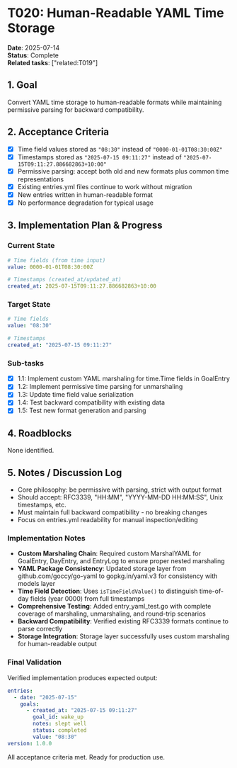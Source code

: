 # T020: Human-Readable YAML Time Storage

**Date**: 2025-07-14  
**Status**: Complete  
**Related tasks**: ["related:T019"]

## 1. Goal

Convert YAML time storage to human-readable formats while maintaining permissive parsing for backward compatibility.

## 2. Acceptance Criteria

- [x] Time field values stored as `"08:30"` instead of `"0000-01-01T08:30:00Z"`
- [x] Timestamps stored as `"2025-07-15 09:11:27"` instead of `"2025-07-15T09:11:27.886682863+10:00"`
- [x] Permissive parsing: accept both old and new formats plus common time representations
- [x] Existing entries.yml files continue to work without migration
- [x] New entries written in human-readable format
- [x] No performance degradation for typical usage

## 3. Implementation Plan & Progress

### Current State
```yaml
# Time fields (from time input)
value: 0000-01-01T08:30:00Z

# Timestamps (created_at/updated_at)
created_at: 2025-07-15T09:11:27.886682863+10:00
```

### Target State
```yaml
# Time fields
value: "08:30"

# Timestamps  
created_at: "2025-07-15 09:11:27"
```

### Sub-tasks
- [x] 1.1: Implement custom YAML marshaling for time.Time fields in GoalEntry
- [x] 1.2: Implement permissive time parsing for unmarshaling
- [x] 1.3: Update time field value serialization 
- [x] 1.4: Test backward compatibility with existing data
- [x] 1.5: Test new format generation and parsing

## 4. Roadblocks

None identified.

## 5. Notes / Discussion Log

- Core philosophy: be permissive with parsing, strict with output format
- Should accept: RFC3339, "HH:MM", "YYYY-MM-DD HH:MM:SS", Unix timestamps, etc.
- Must maintain full backward compatibility - no breaking changes
- Focus on entries.yml readability for manual inspection/editing

### Implementation Notes

- **Custom Marshaling Chain**: Required custom MarshalYAML for GoalEntry, DayEntry, and EntryLog to ensure proper nested marshaling
- **YAML Package Consistency**: Updated storage layer from github.com/goccy/go-yaml to gopkg.in/yaml.v3 for consistency with models layer
- **Time Field Detection**: Uses `isTimeFieldValue()` to distinguish time-of-day fields (year 0000) from full timestamps
- **Comprehensive Testing**: Added entry_yaml_test.go with complete coverage of marshaling, unmarshaling, and round-trip scenarios
- **Backward Compatibility**: Verified existing RFC3339 formats continue to parse correctly
- **Storage Integration**: Storage layer successfully uses custom marshaling for human-readable output

### Final Validation

Verified implementation produces expected output:
```yaml
entries:
  - date: "2025-07-15"
    goals:
      - created_at: "2025-07-15 09:11:27"
        goal_id: wake_up
        notes: slept well
        status: completed
        value: "08:30"
version: 1.0.0
```

All acceptance criteria met. Ready for production use.